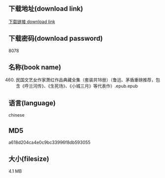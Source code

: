 ## 下载地址(download link)
[下载链接 download link](https://voluble-croquembouche-d321dc.netlify.app/?s=0460.+%E6%B0%91%E5%9B%BD%E6%96%87%E8%89%BA%E5%A5%B3%E4%BD%9C%E5%AE%B6%E8%90%A7%E7%BA%A2%E4%BD%9C%E5%93%81%E5%85%B8%E8%97%8F%E5%85%A8%E9%9B%86%EF%BC%88%E5%A5%97%E8%A3%85%E5%85%B118%E5%86%8C%EF%BC%89%EF%BC%88%E9%B2%81%E8%BF%85%E3%80%81%E8%8C%85%E7%9B%BE%E9%87%8D%E7%A3%85%E6%8E%A8%E8%8D%90%EF%BC%8C%E5%8C%85%E5%90%AB%E3%80%8A%E5%91%BC%E5%85%B0%E6%B2%B3%E4%BC%A0%E3%80%8B%E3%80%81%E3%80%8A%E7%94%9F%E6%AD%BB%E5%9C%BA%E3%80%8B%E3%80%81%E3%80%8A%E5%B0%8F%E5%9F%8E%E4%B8%89%E6%9C%88%E3%80%8B%E7%AD%89%E4%BB%A3%E8%A1%A8%E4%BD%9C%EF%BC%89.epub)

## 下载密码(download password)
8078

## 名称(book name)
0460. 民国文艺女作家萧红作品典藏全集（套装共18册）（鲁迅、茅盾重磅推荐，包含《呼兰河传》、《生死场》、《小城三月》等代表作）.epub.epub

## 语言(language)
chinese

## MD5
a618d204ca4e0c9bc33996f8db593055

## 大小(filesize)
4.1 MB
